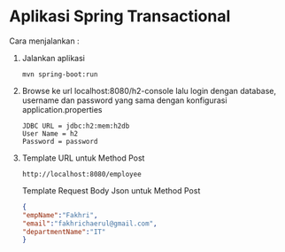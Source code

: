 # Aplikasi Spring Transactional

Cara menjalankan :

1. Jalankan aplikasi

    ```
   mvn spring-boot:run
    ```

2. Browse ke url localhost:8080/h2-console
   lalu login dengan database, username dan password
   yang sama dengan konfigurasi application.properties
    ```
    JDBC URL = jdbc:h2:mem:h2db
    User Name = h2
    Password = password
    ```

3. Template URL untuk Method Post

    ```
    http://localhost:8080/employee
    ```

   Template Request Body Json untuk Method Post

    ```json
    {
    "empName":"Fakhri",
    "email":"fakhrichaerul@gmail.com",
    "departmentName":"IT"
    }
    ```
   